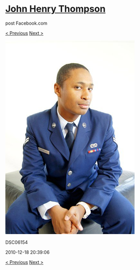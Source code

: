 # [John Henry Thompson](../README.md)
post Facebook.com

[< Previous](2010-12-18-32.md) [Next >](2010-12-18-34.md)

[![](../media/2010-12-18/Fam-2010-DSC06154.jpg)](../README.md)

DSC06154

2010-12-18 20:39:06

[< Previous](2010-12-18-32.md) [Next >](2010-12-18-34.md)